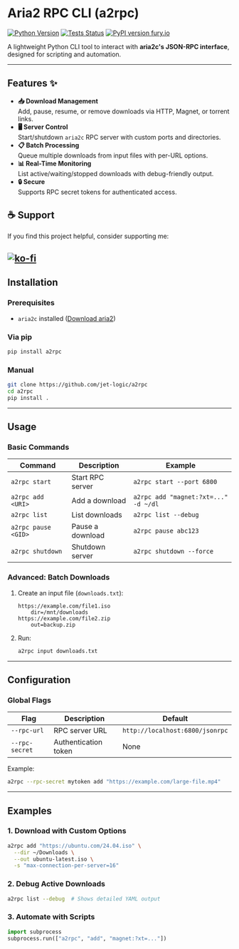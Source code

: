 # Aria2 RPC CLI (a2rpc)

[![Python Version](https://img.shields.io/badge/python-3.8%2B-blue)](https://www.python.org/)
[![Tests Status](https://github.com/jet-logic/a2rpc/actions/workflows/tests.yml/badge.svg)](https://github.com/jet-logic/a2rpc/actions)
[![PyPI version fury.io](https://badge.fury.io/py/a2rpc.svg)](https://pypi.python.org/pypi/a2rpc/)

A lightweight Python CLI tool to interact with **aria2c's JSON-RPC interface**, designed for scripting and automation.

---

## Features ✨

- **📥 Download Management**  
  Add, pause, resume, or remove downloads via HTTP, Magnet, or torrent links.
- **🖥️ Server Control**  
  Start/shutdown `aria2c` RPC server with custom ports and directories.
- **📋 Batch Processing**  
  Queue multiple downloads from input files with per-URL options.
- **📊 Real-Time Monitoring**  
  List active/waiting/stopped downloads with debug-friendly output.
- **🔒 Secure**  
  Supports RPC secret tokens for authenticated access.

## ☕ Support

If you find this project helpful, consider supporting me:

## [![ko-fi](https://ko-fi.com/img/githubbutton_sm.svg)](https://ko-fi.com/B0B01E8SY7)

## Installation

### Prerequisites

- `aria2c` installed ([Download aria2](https://aria2.github.io/))

### Via pip

```bash
pip install a2rpc
```

### Manual

```bash
git clone https://github.com/jet-logic/a2rpc
cd a2rpc
pip install .
```

---

## Usage

### Basic Commands

| Command             | Description      | Example                              |
| ------------------- | ---------------- | ------------------------------------ |
| `a2rpc start`       | Start RPC server | `a2rpc start --port 6800`            |
| `a2rpc add <URI>`   | Add a download   | `a2rpc add "magnet:?xt=..." -d ~/dl` |
| `a2rpc list`        | List downloads   | `a2rpc list --debug`                 |
| `a2rpc pause <GID>` | Pause a download | `a2rpc pause abc123`                 |
| `a2rpc shutdown`    | Shutdown server  | `a2rpc shutdown --force`             |

### Advanced: Batch Downloads

1. Create an input file (`downloads.txt`):
   ```plaintext
   https://example.com/file1.iso
       dir=/mnt/downloads
   https://example.com/file2.zip
       out=backup.zip
   ```
2. Run:
   ```bash
   a2rpc input downloads.txt
   ```

---

## Configuration

### Global Flags

| Flag           | Description          | Default                         |
| -------------- | -------------------- | ------------------------------- |
| `--rpc-url`    | RPC server URL       | `http://localhost:6800/jsonrpc` |
| `--rpc-secret` | Authentication token | None                            |

Example:

```bash
a2rpc --rpc-secret mytoken add "https://example.com/large-file.mp4"
```

---

## Examples

### 1. Download with Custom Options

```bash
a2rpc add "https://ubuntu.com/24.04.iso" \
  --dir ~/Downloads \
  --out ubuntu-latest.iso \
  -s "max-connection-per-server=16"
```

### 2. Debug Active Downloads

```bash
a2rpc list --debug  # Shows detailed YAML output
```

### 3. Automate with Scripts

```python
import subprocess
subprocess.run(["a2rpc", "add", "magnet:?xt=..."])
```
